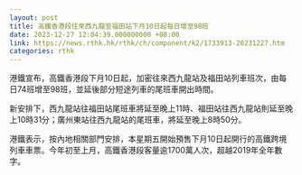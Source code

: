 ```yaml
---
layout: post
title: 高鐵香港段往來西九龍至福田站下月10日起每日增至98班
date: 2023-12-27 12:04:39.000000000 +08:00
link: https://news.rthk.hk/rthk/ch/component/k2/1733913-20231227.htm
categories: rthk
---
```


港鐵宣布，高鐵香港段下月10日起，加密往來西九龍站及福田站列車班次，由每日74班增至98班，並延後部分短途列車的尾班車開出時間。

新安排下，西九龍站往福田站尾班車將延至晚上11時、福田站往西九龍站則延至晚上10時31分；廣州東站往西九龍站的尾班車，將延至晚上8時50分。

港鐵表示，按內地相關部門安排，本星期五開始預售下月10日起開行的高鐵跨境列車車票。今年初至上月，高鐵香港段客量逾1700萬人次，超越2019年全年數字。
